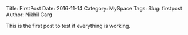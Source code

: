 Title: FirstPost
Date: 2016-11-14
Category: MySpace
Tags:
Slug: firstpost
Author: Nikhil Garg

This is the first post to test if everything is working.